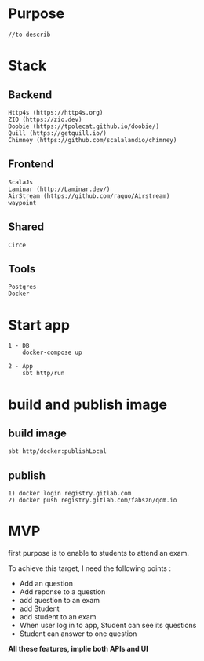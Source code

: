 # Purpose 

    //to describ

# Stack

## Backend
    Http4s (https://http4s.org)
    ZIO (https://zio.dev)
    Doobie (https://tpolecat.github.io/doobie/)
    Quill (https://getquill.io/)
    Chimney (https://github.com/scalalandio/chimney)
## Frontend   
    ScalaJs 
    Laminar (http://Laminar.dev/)
    AirStream (https://github.com/raquo/Airstream)
    waypoint
## Shared
    Circe

## Tools

    Postgres
    Docker

# Start app

    1 - DB 
        docker-compose up

    2 - App
        sbt http/run

# build and publish image

## build image

    sbt http/docker:publishLocal

## publish 

    1) docker login registry.gitlab.com
    2) docker push registry.gitlab.com/fabszn/qcm.io


# MVP 

first purpose is to enable to students to attend an exam.

To achieve this target, I need the following points :

 - Add an question
 - Add reponse to a question
 - add question  to an exam
 - add Student
 - add student to an exam
 - When user log in to app, Student can see its questions
 - Student can answer to one question 

 **All these features, implie both APIs and UI** 

